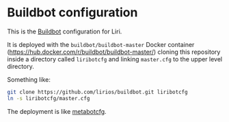 # Buildbot configuration

This is the [Buildbot](http://buildbot.net/) configuration for Liri.

It is deployed with the `buildbot/buildbot-master` Docker container (https://hub.docker.com/r/buildbot/buildbot-master/)
cloning this repository inside a directory called `liribotcfg` and linking `master.cfg` to the upper level directory.

Something like:

```sh
git clone https://github.com/lirios/buildbot.git liribotcfg
ln -s liribotcfg/master.cfg
```

The deployment is like [metabotcfg](https://github.com/buildbot/metabbotcfg).
